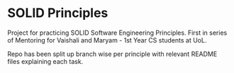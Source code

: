 # SOLID Principles
Project for practicing SOLID Software Engineering Principles. First in series of Mentoring for Vaishali and Maryam - 1st Year CS students at UoL.

Repo has been split up branch wise per principle with relevant README files explaining each task.
